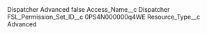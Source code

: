 <?xml version="1.0" encoding="UTF-8"?>
<CustomMetadata xmlns="http://soap.sforce.com/2006/04/metadata" xmlns:xsi="http://www.w3.org/2001/XMLSchema-instance" xmlns:xsd="http://www.w3.org/2001/XMLSchema">
    <label>Dispatcher Advanced</label>
    <protected>false</protected>
    <values>
        <field>Access_Name__c</field>
        <value xsi:type="xsd:string">Dispatcher</value>
    </values>
    <values>
        <field>FSL_Permission_Set_ID__c</field>
        <value xsi:type="xsd:string">0PS4N000000q4WE</value>
    </values>
    <values>
        <field>Resource_Type__c</field>
        <value xsi:type="xsd:string">Advanced</value>
    </values>
</CustomMetadata>
